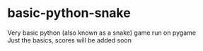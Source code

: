 # basic-python-snake
Very basic python (also known as a snake) game run on pygame<br>
Just the basics, scores will be added soon
